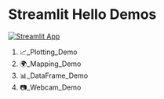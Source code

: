 # Streamlit Hello Demos

[![Streamlit App](https://static.streamlit.io/badges/streamlit_badge_black_white.svg)](https://yyzeng-hello.streamlit.app)

1. 📈_Plotting_Demo
2. 🌍_Mapping_Demo
3. 📊_DataFrame_Demo
4. 📷_Webcam_Demo
